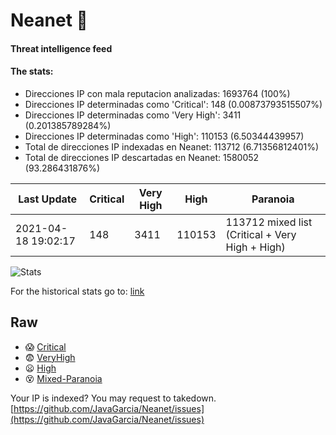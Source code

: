 # Neanet :hocho:
#### Threat intelligence feed
#### The stats:

- Direcciones IP con mala reputacion analizadas: 1693764 (100%)
- Direcciones IP determinadas como 'Critical':  148 (0.00873793515507%)
- Direcciones IP determinadas como 'Very High':  3411 (0.201385789284%)
- Direcciones IP determinadas como 'High':  110153 (6.50344439957)
- Total de direcciones IP indexadas en Neanet:  113712 (6.71356812401%)
- Total de direcciones IP descartadas en Neanet:  1580052 (93.286431876%)

| Last Update | Critical | Very High | High | Paranoia |
| --- | --- | --- | --- | --- |
| 2021-04-18 19:02:17 | 148 | 3411 | 110153 | 113712 mixed list (Critical + Very High + High)|

![Stats](https://docs.google.com/spreadsheets/d/e/2PACX-1vSnaNMIXVabIpDJjufMlzH7poXnshF3mgd8Is1g9ytUEzVsP5my4Trn8f-xkoLLQ38xpL3HtmUexLo6/pubchart?oid=501124687&format=image)

For the historical stats go to: [link](/stats.csv)
## Raw
- :scream: [Critical](https://raw.githubusercontent.com/JavaGarcia/Neanet/master/blacklists/neanet_critical.txt)
- :fearful: [VeryHigh](https://raw.githubusercontent.com/JavaGarcia/Neanet/master/blacklists/neanet_veryHigh.txtt)
- :frowning: [High](https://raw.githubusercontent.com/JavaGarcia/Neanet/master/blacklists/neanet_high.txt)
- :dizzy_face: [Mixed-Paranoia](https://raw.githubusercontent.com/JavaGarcia/Neanet/master/blacklists/neanet_all.txt)


Your IP is indexed? You may request to takedown. [https://github.com/JavaGarcia/Neanet/issues](https://github.com/JavaGarcia/Neanet/issues)























































































































































































































































































































































































































































































































































































































































































































































































































































































































































































































































































































































































































































































































































































































































































































































































































































































































































































































































































































































































































































































































































































































































































































































































































































































































































































































































































































































































































































































































































































































































































































































































































































































































































































































































































































































































































































































































































































































































































































































































































































































































































































































































































































































































































































































































































































































































































































































































































































































































































































































































































































































































































































































































































































































































































































































































































































































































































































































































































































